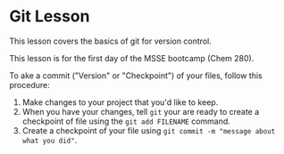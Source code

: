# Git Lesson

This lesson covers the basics of git for version control.

This lesson is for the first day of the MSSE bootcamp (Chem 280).

To ake a commit ("Version" or "Checkpoint") of your files, follow this procedure:

1. Make changes to your project that you'd like to keep.
2. When you have your changes, tell `git` your are ready to create a checkpoint of file using the `git add FILENAME` command.
3. Create a checkpoint of your file using `git commit -m "message about what you did"`.